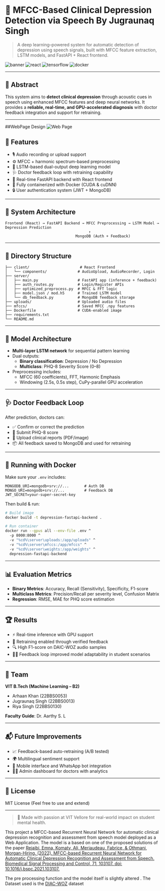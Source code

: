 # 🧠 MFCC-Based Clinical Depression Detection via Speech By Jugraunaq Singh

> A deep learning–powered system for automatic detection of depression using speech signals, built with MFCC feature extraction, LSTM models, and FastAPI + React frontend.

![banner](https://img.shields.io/badge/Built%20With-FastAPI-blue?style=flat&logo=fastapi)
![react](https://img.shields.io/badge/Frontend-React-blue?logo=react)
![tensorflow](https://img.shields.io/badge/Model-Tensorflow%20%7C%20Keras-green?logo=tensorflow)
![docker](https://img.shields.io/badge/Containerized-Docker-blue?logo=docker)

---

## 📜 Abstract

This system aims to **detect clinical depression** through acoustic cues in speech using enhanced MFCC features and deep neural networks. It provides a **reliable, real-time, and GPU-accelerated diagnosis** with doctor feedback integration and support for retraining.

---
##WebPage Design
![Web Page](readmeimages/img2.png)



## 📌 Features

- 🎙️ Audio recording or upload support
- ⚙️ MFCC + harmonic spectrum-based preprocessing
- 🧠 LSTM-based dual-output deep learning model
- 🩺 Doctor feedback loop with retraining capability
- 🧪 Real-time FastAPI backend with React frontend
- 🐳 Fully containerized with Docker (CUDA & cuDNN)
- 🔒 User authentication system (JWT + MongoDB)

---

## 🧱 System Architecture

```
Frontend (React) → FastAPI Backend → MFCC Preprocessing → LSTM Model → Depression Prediction
                                      ↑
                                MongoDB (Auth + Feedback)
```

---

## 📁 Directory Structure

```
├── client/                       # React Frontend
│   └── components/              # AudioUpload, AudioRecorder, Login
├── server/
│   ├── main.py                  # FastAPI app (inference + feedback)
│   ├── auth_routes.py           # Login/Register APIs
│   ├── optimized_preprocess.py  # MFCC & FFT logic
│   ├── model.json / mod.h5      # Trained LSTM model
│   └── db_feedback.py           # MongoDB feedback storage
├── uploads/                     # Uploaded audio files
├── mfccs/                       # Saved MFCC .npy features
├── Dockerfile                   # CUDA-enabled image
├── requirements.txt
└── README.md
```

---

## 🧠 Model Architecture

- **Multi-layer LSTM network** for sequential pattern learning
- Dual outputs:
  - **Binary classification**: Depression / No Depression
  - **Multiclass**: PHQ-8 Severity Score (0–8)
- Preprocessing includes:
  - MFCC (60 coefficients), FFT, Harmonic Emphasis
  - Windowing (2.5s, 0.5s step), CuPy-parallel GPU acceleration

---

## 🩺 Doctor Feedback Loop

After prediction, doctors can:

- ✅ Confirm or correct the prediction
- 🧾 Submit PHQ-8 score
- 📎 Upload clinical reports (PDF/image)
- 📦 All feedback saved to MongoDB and used for retraining

---

## 🚀 Running with Docker

Make sure your `.env` includes:
```env
MONGODB_URI=mongodb+srv://...       # Auth DB
MONGO_URI=mongodb+srv://...         # Feedback DB
JWT_SECRET=your-super-secret-key
```

Then build & run:
```bash
# Build image
docker build -t depression-fastapi-backend .

# Run container
docker run --gpus all --env-file .env ^
  -p 8000:8000 ^
  -v "%cd%\server\uploads:/app/uploads" ^
  -v "%cd%\server\mfccs:/app/mfccs" ^
  -v "%cd%\server\weights:/app/weights" ^
  depression-fastapi-backend
```

---

## 📊 Evaluation Metrics

- **Binary Metrics**: Accuracy, Recall (Sensitivity), Specificity, F1-score
- **Multiclass Metrics**: Precision/Recall per severity level, Confusion Matrix
- **Regression**: RMSE, MAE for PHQ score estimation

---

## 🏆 Results

- ⚡ Real-time inference with GPU support
- 🔁 Retraining enabled through verified feedback
- 🔍 High F1-score on DAIC-WOZ audio samples
- 🧑‍⚕️ Feedback loop improved model adaptability in student scenarios

---

## 👥 Team

**VIT B.Tech (Machine Learning – B2)**
- Arhaan Khan (22BBS0053)  
- Jugraunaq Singh (22BBS0013)  
- Riya Singh (22BBS0130)  

**Faculty Guide**: Dr. Aarthy S. L

---

## 📬 Future Improvements

- 📈 Feedback-based auto-retraining (A/B tested)
- 🌍 Multilingual sentiment support
- 📱 Mobile interface and WhatsApp bot integration
- 👨‍⚕️ Admin dashboard for doctors with analytics

---

## 📌 License

MIT License (Feel free to use and extend)

---

> 🤝 Made with passion at VIT Vellore for real-world impact on student mental health.



This project a MFCC-based Recurrent Neural Network for automatic clinical depression recognition 
and assessment from speech model deployed as a Web Application. The model is a based on one of the proposed solutions of the paper
[Rejaibi, Emna, Komaty, Ali, Meriaudeau, Fabrice, & Othmani, Morgan-Hiring. (2022). MFCC-based Recurrent Neural Network for Automatic Clinical Depression Recognition and Assessment from Speech. Biomedical Signal Processing and Control, 71, 103107. doi: 10.1016/j.bspc.2021.103107.](https://www.researchgate.net/publication/354324031_MFCC-based_Recurrent_Neural_Network_for_automatic_clinical_depression_recognition_and_assessment_from_speech/citations)

The pre processing function and the model itself is slightly altered . The Dataset used is the [DIAC-WOZ](https://dcapswoz.ict.usc.edu/) dataset
